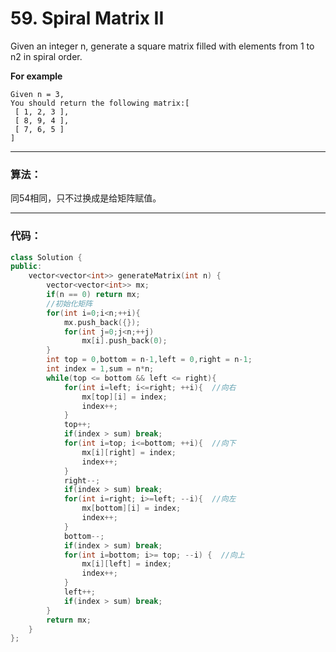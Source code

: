 # 59. Spiral Matrix II

Given an integer n, generate a square matrix filled with elements from 1 to n2 in spiral order.

**For example**

    Given n = 3,
    You should return the following matrix:[
     [ 1, 2, 3 ],
     [ 8, 9, 4 ],
     [ 7, 6, 5 ]
    ]

---

### 算法：
同54相同，只不过换成是给矩阵赋值。

---

### 代码：

```c++
class Solution {
public:
    vector<vector<int>> generateMatrix(int n) {
        vector<vector<int>> mx;
        if(n == 0) return mx;
        //初始化矩阵
        for(int i=0;i<n;++i){
            mx.push_back({});
            for(int j=0;j<n;++j)
                mx[i].push_back(0);
        }
        int top = 0,bottom = n-1,left = 0,right = n-1;
        int index = 1,sum = n*n;
        while(top <= bottom && left <= right){
            for(int i=left; i<=right; ++i){  //向右
                mx[top][i] = index;
                index++;
            }
            top++;
            if(index > sum) break;
            for(int i=top; i<=bottom; ++i){  //向下
                mx[i][right] = index;
                index++;
            }
            right--;
            if(index > sum) break;
            for(int i=right; i>=left; --i){  //向左
                mx[bottom][i] = index;
                index++;
            }
            bottom--;
            if(index > sum) break;
            for(int i=bottom; i>= top; --i) {  //向上
                mx[i][left] = index;
                index++;
            }
            left++;
            if(index > sum) break;
        }
        return mx;
    }
};


